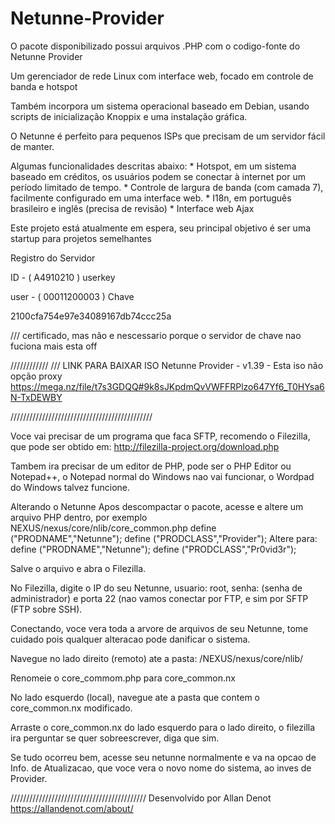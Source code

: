 # Netunne-Provider
O pacote disponibilizado possui arquivos .PHP com o codigo-fonte do Netunne Provider

Um gerenciador de rede Linux com interface web, focado em controle de banda e hotspot

Também incorpora um sistema operacional baseado em Debian, usando scripts de inicialização Knoppix e uma instalação gráfica.

O Netunne é perfeito para pequenos ISPs que precisam de um servidor fácil de manter.

Algumas funcionalidades descritas abaixo: * Hotspot, em um sistema baseado em créditos, os usuários podem se conectar à internet por um período limitado de tempo. * Controle de largura de banda (com camada 7), facilmente configurado em uma interface web. * I18n, em português brasileiro e inglês (precisa de revisão) * Interface web Ajax

Este projeto está atualmente em espera, seu principal objetivo é ser uma startup para projetos semelhantes


Registro do Servidor

ID - ( A4910210 ) userkey

user - ( 00011200003 ) Chave

2100cfa754e97e34089167db74ccc25a  

/// certificado, mas não e nescessario porque o servidor de chave nao fuciona mais esta off

////////////
/// LINK PARA BAIXAR ISO Netunne Provider - v1.39 - Esta iso não opção proxy
https://mega.nz/file/t7s3GDQQ#9k8sJKpdmQvVWFFRPlzo647Yf6_T0HYsa6N-TxDEWBY

/////////////////////////////////////////////

Voce vai precisar de um programa que faca SFTP, recomendo o Filezilla, que pode ser obtido em: http://filezilla-project.org/download.php

Tambem ira precisar de um editor de PHP, pode ser o PHP Editor ou Notepad++, o Notepad normal do Windows nao vai funcionar, o Wordpad do Windows talvez funcione.


Alterando o Netunne
Apos descompactar o pacote, acesse e altere um arquivo PHP dentro, por exemplo NEXUS/nexus/core/nlib/core_common.php define ("PRODNAME","Netunne"); define ("PRODCLASS","Provider"); Altere para: define ("PRODNAME","Netunne"); define ("PRODCLASS","Pr0vid3r");

Salve o arquivo e abra o Filezilla.

No Filezilla, digite o IP do seu Netunne, usuario: root, senha: (senha de administrador) e porta 22 (nao vamos conectar por FTP, e sim por SFTP (FTP sobre SSH).

Conectando, voce vera toda a arvore de arquivos de seu Netunne, tome cuidado pois qualquer alteracao pode danificar o sistema.

Navegue no lado direito (remoto) ate a pasta: /NEXUS/nexus/core/nlib/

Renomeie o core_commom.php para core_common.nx

No lado esquerdo (local), navegue ate a pasta que contem o core_common.nx modificado.

Arraste o core_common.nx do lado esquerdo para o lado direito, o filezilla ira perguntar se quer sobreescrever, diga que sim.

Se tudo ocorreu bem, acesse seu netunne normalmente e va na opcao de Info. de Atualizacao, que voce vera o novo nome do sistema, ao inves de Provider.


///////////////////////////////////////////
Desenvolvido por 
Allan Denot
https://allandenot.com/about/
